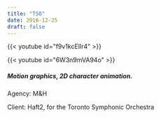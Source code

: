 ```yaml
---
title: "TSO"
date: 2016-12-25
draft: false
---
```


{{< youtube id="f9v1kcElIr4" >}}

{{< youtube id="6W3n9mVA94o" >}}

##### Motion graphics, 2D character animation.

Agency: M&H

Client: Haft2, for the Toronto Symphonic Orchestra